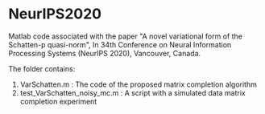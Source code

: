 # NeurIPS2020
Matlab code associated with the paper "A novel variational form of the Schatten-p quasi-norm", In 34th Conference on Neural Information Processing Systems (NeurIPS 2020), Vancouver, Canada.

The folder contains: 
1) VarSchatten.m : The code of the proposed matrix completion algorithm
2) test_VarSchatten_noisy_mc.m :  A script with a simulated data matrix completion experiment
